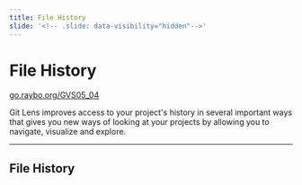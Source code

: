 ```yaml
---
title: File History
slide: '<!-- .slide: data-visibility="hidden"-->'
---
```


<!-- .slide: data-state="layout-title" class="bg-dark"-->

# File History

<div class="slide-link"><a href="https://go.raybo.org/GVS02_01"><i class="fab fa-slideshare"></i> go.raybo.org/GVS05_04</a></div>

> >

Git Lens improves access to your project's history in several important ways that gives you new ways of looking at your projects by allowing you to navigate, visualize and explore.

---

## File History

> >
